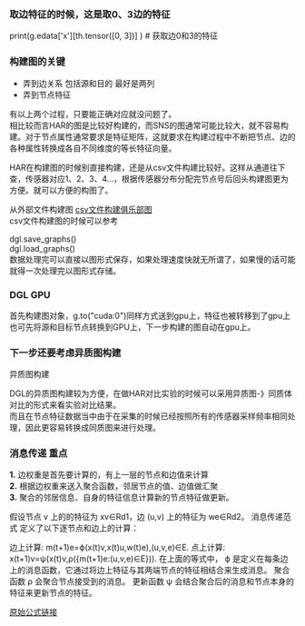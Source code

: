 ### **取边特征的时候，这是取0、3边的特征**
print(g.edata['x'][th.tensor([0, 3])] )  # 获取边0和3的特征

### **构建图的关键**
- 弄到边关系 包括源和目的 最好是两列
- 弄到节点特征  

有以上两个过程，只要能正确对应就没问题了。  
相比较而言HAR的图是比较好构建的，而SNS的图通常可能比较大，就不容易构建。对于节点属性通常要求是特征矩阵，这就要求在构建过程中不断把节点、边的各种属性转换成各自不同维度的等长特征向量。

HAR在构建图的时候别直接构建，还是从csv文件构建比较好。这样从通道往下查，传感器对应1、2、3、4...，根据传感器分布分配完节点号后回头构建图更为方便。就可以方便的构图了。

从外部文件构建图
[csv文件构建俱乐部图](https://github.com/dglai/WWW20-Hands-on-Tutorial/blob/master/basic_tasks/1_load_data.ipynb)  
csv文件构建图的时候可以参考

dgl.save_graphs()  
dgl.load_graphs()  
数据处理完可以直接以图形式保存，如果处理速度快就无所谓了，如果慢的话可能就得一次处理完以图形式存储。

### __DGL GPU__
首先构建图对象，g.to("cuda:0")同样方式送到gpu上，特征也被转移到了gpu上
也可先将源和目标节点转换到GPU上，下一步构建的图自动在gpu上。

### __下一步还要考虑异质图构建__
异质图构建

DGL的异质图构建较为方便，在做HAR对比实验的时候可以采用异质图-》同质体对比的形式来看实验对比结果。  
而且在节点特征数据当中由于在采集的时候已经按照所有的传感器采样频率相同处理，因此更容易转换成同质图来进行处理。



### 消息传递 重点

__1.__ 边权重是首先要计算的，有上一层的节点和边值来计算  
__2.__ 根据边权重来送入聚合函数，邻居节点的值、边值做汇聚  
__3.__ 聚合的邻居信息、自身的特征信息计算新的节点特征做更新。

假设节点 v 上的的特征为 xv∈Rd1，边 (u,v) 上的特征为 we∈Rd2。 消息传递范式 定义了以下逐节点和边上的计算：

边上计算: m(t+1)e=ϕ(x(t)v,x(t)u,w(t)e),(u,v,e)∈E.
点上计算: x(t+1)v=ψ(x(t)v,ρ({m(t+1)e:(u,v,e)∈E})).
在上面的等式中， ϕ 是定义在每条边上的消息函数，它通过将边上特征与其两端节点的特征相结合来生成消息。 聚合函数 ρ 会聚合节点接受到的消息。 更新函数 ψ 会结合聚合后的消息和节点本身的特征来更新节点的特征。

[原始公式链接](https://docs.dgl.ai/guide_cn/message.html)
